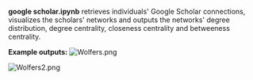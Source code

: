 **google scholar.ipynb** retrieves individuals' Google Scholar connections, visualizes the scholars' networks and outputs the networks' degree distribution, degree centrality, closeness centrality and betweeness centrality.

**Example outputs:**
![Wolfers.png](https://github.com/shngli/Data-Mining-Python/blob/master/Google%20Scholar%20network/Wolfers.png)

![Wolfers2.png](https://github.com/shngli/Data-Mining-Python/blob/master/Google%20Scholar%20network/Wolfers2.png)

